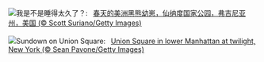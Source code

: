 ![](https://www.bing.com/th?id=OHR.SpringCub_ZH-CN1643833378_UHD.jpg&w=1000)我是不是睡得太久了？:&nbsp;&ensp;[春天的美洲黑熊幼崽，仙纳度国家公园，弗吉尼亚州，美国 (© Scott Suriano/Getty Images)](https://www.bing.com/th?id=OHR.SpringCub_ZH-CN1643833378_UHD.jpg)
<br><br/>
![](https://www.bing.com/th?id=OHR.UnionSquareNYC_EN-US3633149979_UHD.jpg&w=1000)Sundown on Union Square:&nbsp;&ensp;[Union Square in lower Manhattan at twilight, New York (© Sean Pavone/Getty Images)](https://www.bing.com/th?id=OHR.UnionSquareNYC_EN-US3633149979_UHD.jpg)
<br><br/>
